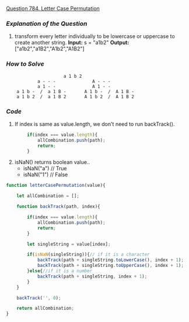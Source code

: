 [Question 784. Letter Case Permutation](https://leetcode.com/problems/letter-case-permutation/description/)

### _Explanation of the Question_

1. transform every letter individually to be lowercase or uppercase to create another string.
	**Input:** s = "a1b2"
	**Output:** ["a1b2","a1B2","A1b2","A1B2"]

### _How to Solve_

                          a 1 b 2
				a - - -              A - - -  
				a 1 - -              A 1 - -
		a 1 b -  /  a 1 B -       A 1 b -  /  A 1 B -
		a 1 b 2  /  a 1 B 2       A 1 b 2  /  A 1 B 2

### _Code_
1. If index is same as value.length, we don't need to run backTrack().
```javascript
		if(index === value.length){
            allCombination.push(path);
            return;
        }
```

2. isNaN() returns boolean value..
	-  isNaN("a") // True
	-  isNaN("1") // False

```javascript
function letterCasePermutation(value){

    let allCombination = [];

    function backTrack(path, index){

        if(index === value.length){
            allCombination.push(path);
            return;
        }

        let singleString = value[index];

        if(isNaN(singleString)){// if it is a character
            backTrack(path + singleString.toLowerCase(), index + 1);
            backTrack(path + singleString.toUpperCase(), index + 1);
        }else{//if it is a number
            backTrack(path + singleString, index + 1);
        }
    }

    backTrack('', 0);

    return allCombination;
}
```